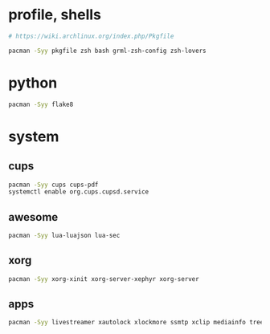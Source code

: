 # profile, shells

```bash
# https://wiki.archlinux.org/index.php/Pkgfile

pacman -Syy pkgfile zsh bash grml-zsh-config zsh-lovers
```

# python

```bash
pacman -Syy flake8
```

# system

## cups

```bash
pacman -Syy cups cups-pdf
systemctl enable org.cups.cupsd.service
```

## awesome

```bash
pacman -Syy lua-luajson lua-sec
```

## xorg

```bash
pacman -Syy xorg-xinit xorg-server-xephyr xorg-server
```

## apps

```bash
pacman -Syy livestreamer xautolock xlockmore ssmtp xclip mediainfo tree ncdu mutt  cups-pdf unzip wireless_tools vimpager lm_sensors feh flake8 rsync tmux screen vim cscope bash-completion nfs-utils alsa-tools dos2unix ttf-symbola wpa_supplicant mplayer mutt gdb imagemagick cups evince ttf-droid weechat mercurial nodejs git subversion vlc emacs firefox chromium libreoffice-fresh
```
